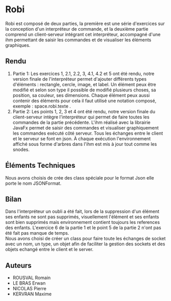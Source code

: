 # Robi
Robi est composé de deux parties, la première est une série d'exercices sur la conception d'un interpréteur de commande, et la deuxième partie comprend un client-serveur intégrant cet interpréteur, accompagné d'une ihm permettant de saisir les commandes et de visualiser les éléments graphiques.

## Rendu
<a id="rendu" class="anchor"></a>
1. Partie 1: 
    Les exercices 1, 2.1, 2.2, 3, 4.1, 4.2 et 5 ont été rendu, notre version finale de l'interpréteur permet d'ajouter différents types d'éléments : rectangle, cercle, image, et label.
    Un élément peux être modifié et selon son type il possible de modifié plusieurs choses, sa position, sa couleur, ses dimensions.
    Chaque élément peux aussi contenir des éléments pour cela il faut utilisé une notation composé, exemple : space.robi.texte .
2. Partie 2:
    Les points 1, 2, 3 et 4 ont été rendu, notre version finale du client-serveur intègre l'interpréteur qui permet de faire toutes les commandes de la partie précédente.
    L'ihm réalisé avec la librairie JavaFx permet de saisir des commandes et visualiser graphiquement les commandes exécuté côté serveur.
    Tous les échanges entre le client et le serveur se font en json.
    À chaque exécution l'environnement affiché sous forme d'arbres dans l'ihm est mis à jour tout comme les snodes.

## Éléments Techniques
<a id="elementsTechniques" class="anchor"></a>
Nous avons choisis de crée des class spéciale pour le format Json elle porte le nom JSONFormat.
## Bilan
<a id="bilan" class="anchor"></a>
Dans l'interpréteur un oubli a été fait, lors de la suppression d'un élément ses enfants ne sont pas supprimés, visuellement l'élément et ses enfants sont bien supprimés mais environnement contient toujours les references des enfants.
L'exercice 6 de la partie 1 et le point 5 de la partie 2 n'ont pas été fait pas manque de temps.
<br>Nous avons choisi de créer un class pour faire toute les échanges de socket avec un nom, un type, un objet afin de faciliter la gestion des sockets et des objets echangé entre le client et le server.
## Auteurs
<a id="auteurs" class="anchor"></a>
- ROUSVAL Romain
- LE BRAS Erwan
- NICOLAS Pierre
- KERVRAN Maxime

